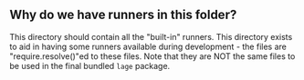 ## Why do we have runners in this folder?

This directory should contain all the "built-in" runners. This directory exists to aid in having some runners available during development - the files are "require.resolve()"ed to these files. Note that they are NOT the same files to be used in the final bundled `lage` package.